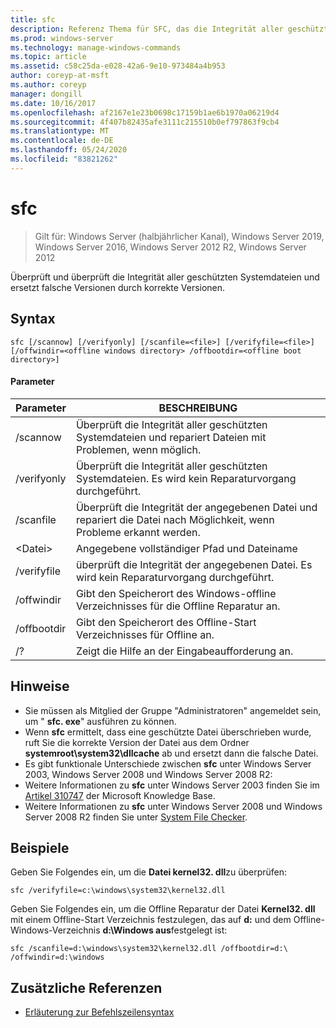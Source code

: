 ```yaml
---
title: sfc
description: Referenz Thema für SFC, das die Integrität aller geschützten Systemdateien scannt und überprüft und falsche Versionen durch korrekte Versionen ersetzt.
ms.prod: windows-server
ms.technology: manage-windows-commands
ms.topic: article
ms.assetid: c58c25da-e028-42a6-9e10-973484a4b953
author: coreyp-at-msft
ms.author: coreyp
manager: dongill
ms.date: 10/16/2017
ms.openlocfilehash: af2167e1e23b0698c17159b1ae6b1970a06219d4
ms.sourcegitcommit: 4f407b82435afe3111c215510b0ef797863f9cb4
ms.translationtype: MT
ms.contentlocale: de-DE
ms.lasthandoff: 05/24/2020
ms.locfileid: "83821262"
---
```

# <a name="sfc"></a>sfc

> Gilt für: Windows Server (halbjährlicher Kanal), Windows Server 2019, Windows Server 2016, Windows Server 2012 R2, Windows Server 2012

Überprüft und überprüft die Integrität aller geschützten Systemdateien und ersetzt falsche Versionen durch korrekte Versionen.


## <a name="syntax"></a>Syntax
```
sfc [/scannow] [/verifyonly] [/scanfile=<file>] [/verifyfile=<file>] [/offwindir=<offline windows directory> /offbootdir=<offline boot directory>]
```

#### <a name="parameters"></a>Parameter
|Parameter|BESCHREIBUNG|
|-------|--------|
|/scannow|Überprüft die Integrität aller geschützten Systemdateien und repariert Dateien mit Problemen, wenn möglich.|
|/verifyonly|Überprüft die Integrität aller geschützten Systemdateien. Es wird kein Reparaturvorgang durchgeführt.|
|/scanfile|Überprüft die Integrität der angegebenen Datei und repariert die Datei nach Möglichkeit, wenn Probleme erkannt werden.|
|\<Datei>|Angegebene vollständiger Pfad und Dateiname|
|/verifyfile|überprüft die Integrität der angegebenen Datei. Es wird kein Reparaturvorgang durchgeführt.|
|/offwindir|Gibt den Speicherort des Windows-offline Verzeichnisses für die Offline Reparatur an.|
|/offbootdir|Gibt den Speicherort des Offline-Start Verzeichnisses für Offline an.|
|/?|Zeigt die Hilfe an der Eingabeaufforderung an.|

## <a name="remarks"></a>Hinweise
-   Sie müssen als Mitglied der Gruppe "Administratoren" angemeldet sein, um " **sfc. exe**" ausführen zu können.
-   Wenn **sfc** ermittelt, dass eine geschützte Datei überschrieben wurde, ruft Sie die korrekte Version der Datei aus dem Ordner **systemroot\system32\dllcache** ab und ersetzt dann die falsche Datei.
-   Es gibt funktionale Unterschiede zwischen **sfc** unter Windows Server 2003, Windows Server 2008 und Windows Server 2008 R2:
-   Weitere Informationen zu **sfc** unter Windows Server 2003 finden Sie im [Artikel 310747](https://go.microsoft.com/fwlink/?LinkId=227069) der Microsoft Knowledge Base.
-   Weitere Informationen zu **sfc** unter Windows Server 2008 und Windows Server 2008 R2 finden Sie unter [System File Checker](https://go.microsoft.com/fwlink/?LinkId=227071).

## <a name="examples"></a>Beispiele
Geben Sie Folgendes ein, um die **Datei kernel32. dll**zu überprüfen:
```
sfc /verifyfile=c:\windows\system32\kernel32.dll
```
Geben Sie Folgendes ein, um die Offline Reparatur der Datei **Kernel32. dll** mit einem Offline-Start Verzeichnis festzulegen, das auf **d:** und dem Offline-Windows-Verzeichnis **d:\Windows aus**festgelegt ist:
```
sfc /scanfile=d:\windows\system32\kernel32.dll /offbootdir=d:\ /offwindir=d:\windows
```

## <a name="additional-references"></a>Zusätzliche Referenzen
- [Erläuterung zur Befehlszeilensyntax](command-line-syntax-key.md)

